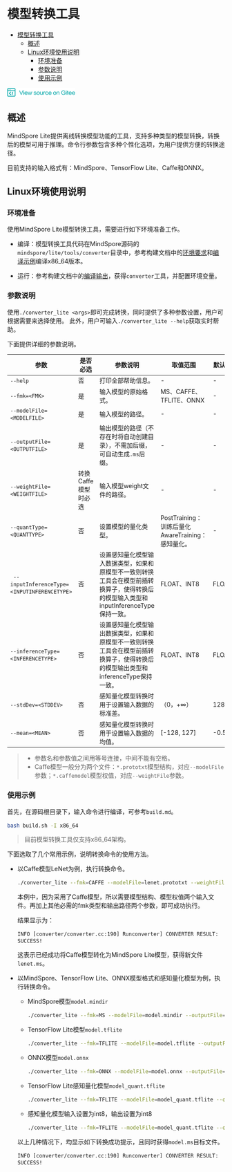 ﻿# 模型转换工具

<!-- TOC -->

- [模型转换工具](#模型转换工具)
    - [概述](#概述)
    - [Linux环境使用说明](#linux环境使用说明)
        - [环境准备](#环境准备)
        - [参数说明](#参数说明)
        - [使用示例](#使用示例)

<!-- /TOC -->

<a href="https://gitee.com/mindspore/docs/blob/master/lite/tutorials/source_zh_cn/use/converter_tool.md" target="_blank"><img src="../_static/logo_source.png"></a>

## 概述

MindSpore Lite提供离线转换模型功能的工具，支持多种类型的模型转换，转换后的模型可用于推理。命令行参数包含多种个性化选项，为用户提供方便的转换途径。

目前支持的输入格式有：MindSpore、TensorFlow Lite、Caffe和ONNX。

## Linux环境使用说明

### 环境准备

使用MindSpore Lite模型转换工具，需要进行如下环境准备工作。

- 编译：模型转换工具代码在MindSpore源码的`mindspore/lite/tools/converter`目录中，参考构建文档中的[环境要求](https://www.mindspore.cn/lite/tutorial/zh-CN/master/build.html#id2)和[编译示例](https://www.mindspore.cn/lite/tutorial/zh-CN/master/build.html#id4)编译x86_64版本。

- 运行：参考构建文档中的[编译输出](https://www.mindspore.cn/lite/tutorial/zh-CN/master/build.html#output-description)，获得`converter`工具，并配置环境变量。

### 参数说明

使用`./converter_lite <args>`即可完成转换，同时提供了多种参数设置，用户可根据需要来选择使用。
此外，用户可输入`./converter_lite --help`获取实时帮助。

下面提供详细的参数说明。

| 参数  |  是否必选   |  参数说明  | 取值范围 | 默认值 |
| -------- | ------- | ----- | --- | ---- |
| `--help` | 否 | 打印全部帮助信息。 | - | - |
| `--fmk=<FMK>`  | 是 | 输入模型的原始格式。 | MS、CAFFE、TFLITE、ONNX | - |
| `--modelFile=<MODELFILE>` | 是 | 输入模型的路径。 | - | - |
| `--outputFile=<OUTPUTFILE>` | 是 | 输出模型的路径（不存在时将自动创建目录），不需加后缀，可自动生成`.ms`后缀。 | - | - |
| `--weightFile=<WEIGHTFILE>` | 转换Caffe模型时必选 | 输入模型weight文件的路径。 | - | - |
| `--quantType=<QUANTTYPE>` | 否 | 设置模型的量化类型。 | PostTraining：训练后量化<br>AwareTraining：感知量化。 | - |
|` --inputInferenceType=<INPUTINFERENCETYPE>` | 否 | 设置感知量化模型输入数据类型，如果和原模型不一致则转换工具会在模型前插转换算子，使得转换后的模型输入类型和inputInferenceType保持一致。 | FLOAT、INT8 | FLOAT |
| `--inferenceType=<INFERENCETYPE>` | 否 | 设置感知量化模型输出数据类型，如果和原模型不一致则转换工具会在模型前插转换算子，使得转换后的模型输出类型和inferenceType保持一致。 | FLOAT、INT8 | FLOAT |
| `--stdDev=<STDDEV> `| 否 | 感知量化模型转换时用于设置输入数据的标准差。 | （0，+∞） | 128 |
| `--mean=<MEAN>` | 否 | 感知量化模型转换时用于设置输入数据的均值。 | [-128, 127] | -0.5 |

> - 参数名和参数值之间用等号连接，中间不能有空格。
> - Caffe模型一般分为两个文件：`*.prototxt`模型结构，对应`--modelFile`参数；`*.caffemodel`模型权值，对应`--weightFile`参数。


### 使用示例

首先，在源码根目录下，输入命令进行编译，可参考`build.md`。
```bash
bash build.sh -I x86_64
```
> 目前模型转换工具仅支持x86_64架构。

下面选取了几个常用示例，说明转换命令的使用方法。

- 以Caffe模型LeNet为例，执行转换命令。

   ```bash
   ./converter_lite --fmk=CAFFE --modelFile=lenet.prototxt --weightFile=lenet.caffemodel --outputFile=lenet
   ```

   本例中，因为采用了Caffe模型，所以需要模型结构、模型权值两个输入文件。再加上其他必需的fmk类型和输出路径两个参数，即可成功执行。

   结果显示为：
   ```
   INFO [converter/converter.cc:190] Runconverter] CONVERTER RESULT: SUCCESS!
   ```
   这表示已经成功将Caffe模型转化为MindSpore Lite模型，获得新文件`lenet.ms`。
   
- 以MindSpore、TensorFlow Lite、ONNX模型格式和感知量化模型为例，执行转换命令。

   - MindSpore模型`model.mindir`
      ```bash
      ./converter_lite --fmk=MS --modelFile=model.mindir --outputFile=model
      ```
   
   - TensorFlow Lite模型`model.tflite`
      ```bash
      ./converter_lite --fmk=TFLITE --modelFile=model.tflite --outputFile=model
      ```
   
   - ONNX模型`model.onnx`
      ```bash
      ./converter_lite --fmk=ONNX --modelFile=model.onnx --outputFile=model
      ```

   - TensorFlow Lite感知量化模型`model_quant.tflite`
      ```bash
      ./converter_lite --fmk=TFLITE --modelFile=model_quant.tflite --outputFile=model --quantType=AwareTraining
      ```

   - 感知量化模型输入设置为int8，输出设置为int8
   
       ```bash
      ./converter_lite --fmk=TFLITE --modelFile=model_quant.tflite --outputFile=model --quantType=AwareTraining --inputInferenceType=INT8  --inferenceType=INT8
      ```
   以上几种情况下，均显示如下转换成功提示，且同时获得`model.ms`目标文件。
   
   ```
   INFO [converter/converter.cc:190] Runconverter] CONVERTER RESULT: SUCCESS!
   ```
